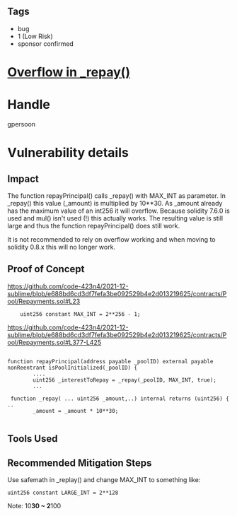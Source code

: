 ## Tags

- bug
- 1 (Low Risk)
- sponsor confirmed

# [Overflow in _repay()](https://github.com/code-423n4/2021-12-sublime-findings/issues/58) 

# Handle

gpersoon


# Vulnerability details

## Impact
The function repayPrincipal() calls _repay() with MAX_INT as parameter.
In _repay() this value (_amount) is multiplied by 10**30.
As _amount already has the maximum value of an int256 it will overflow.
Because solidity 7.6.0 is used and mul() isn't used (!) this actually works.
The resulting value is still large and thus the function repayPrincipal() does still work.

It is not recommended to rely on overflow working and when moving to solidity 0.8.x this will no longer work.

## Proof of Concept
https://github.com/code-423n4/2021-12-sublime/blob/e688bd6cd3df7fefa3be092529b4e2d013219625/contracts/Pool/Repayments.sol#L23

```JS
    uint256 constant MAX_INT = 2**256 - 1;
```

https://github.com/code-423n4/2021-12-sublime/blob/e688bd6cd3df7fefa3be092529b4e2d013219625/contracts/Pool/Repayments.sol#L377-L425

```JS
    
function repayPrincipal(address payable _poolID) external payable nonReentrant isPoolInitialized(_poolID) {
        ....
        uint256 _interestToRepay = _repay(_poolID, MAX_INT, true);
        ...

 function _repay( ... uint256 _amount,..) internal returns (uint256) {
..
        _amount = _amount * 10**30;
   
```

## Tools Used

## Recommended Mitigation Steps
Use safemath in _replay() and change MAX_INT to something like:
```JS
uint256 constant LARGE_INT = 2**128
```
Note: 10**30 ~ 2**100

